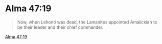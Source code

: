 # Alma 47:19

> Now, when Lehonti was dead, the Lamanites appointed Amalickiah to be their leader and their chief commander.

[Alma 47:19](https://www.churchofjesuschrist.org/study/scriptures/bofm/alma/47?lang=eng&id=p19#p19)


